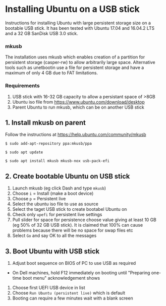 # Installing Ubuntu on a USB stick
Instructions for installing Ubuntu with large persistent storage size on a bootable USB stick. It has been tested with Ubuntu 17.04 and 16.04.2 LTS and a 32 GB SanDisk USB 3.0 stick.

### mkusb
The installation uses mkusb which enables creation of a partition for persistent storage (casper-rw) to allow arbitrarily large space. Alternative tools such as unetbootin use a file for persistent storage and have a maximum of only 4 GB due to FAT limitations.

### Requirements
1. USB stick with 16-32 GB capacity to allow a persistant space of >8GB
1. Ubuntu iso file from https://www.ubuntu.com/download/desktop
1. Parent Ubuntu to run mkusb, which can be on another USB stick

## 1. Install mkusb on parent
Follow the instructions at https://help.ubuntu.com/community/mkusb

`$ sudo add-apt-repository ppa:mkusb/ppa`

`$ sudo apt update`

`$ sudo apt install mkusb mkusb-nox usb-pack-efi`

## 2. Create bootable Ubuntu on USB stick
1. Launch mkusb (eg click Dash and type `mkusb`)
1. Choose `i` = Install (make a boot device)
1. Choose `p` = Persistent live
1. Select the ubuntu iso file to use as source
1. Select the taget USB stick to create bootabel Ubuntu on
1. Check only `upefi` for persistent live settings
1. Pull slider for space for persistence choose value giving at least 10 GB (eg 50% of 32 GB USB stick). It is claimed that 100% can cause problems because there will be no space for swap files etc
1. Select `Go` and say OK to all the messages

## 3. Boot Ubuntu with USB stick
1. Adjust boot sequence on BIOS of PC to use USB as required
  * On Dell machines, hold F12 immediately on booting until "Preparing one-time boot menu" acknowledgement shows
1. Choose first UEFI USB device in list
1. Choose `Run Ubuntu (persistent live)` which is default
1. Booting can require a few minutes wait with a blank screen